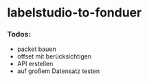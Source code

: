 # labelstudio-to-fonduer



### Todos:
- packet bauen
- offset mit berücksichtigen
- API erstellen
- auf großem Datensatz testen
